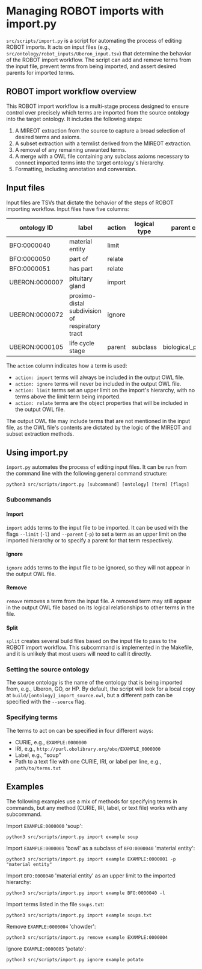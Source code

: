 # Managing ROBOT imports with import.py

`src/scripts/import.py` is a script for automating the process of editing ROBOT imports. It acts on input files (e.g., `src/ontology/robot_inputs/Uberon_input.tsv`) that determine the behavior of the ROBOT import workflow. The script can add and remove terms from the input file, prevent terms from being imported, and assert desired parents for imported terms.

## ROBOT import workflow overview

This ROBOT import workflow is a multi-stage process designed to ensure control over precisely which terms are imported from the source ontology into the target ontology. It includes the following steps:

1. A MIREOT extraction from the source to capture a broad selection of desired terms and axioms.
2. A subset extraction with a termlist derived from the MIREOT extraction.
3. A removal of any remaining unwanted terms.
4. A merge with a OWL file containing any subclass axioms necessary to connect imported terms into the target ontology's hierarchy.
5. Formatting, including annotation and conversion.

## Input files

Input files are TSVs that dictate the behavior of the steps of ROBOT importing workflow. Input files have five columns:

| ontology ID | label | action | logical type | parent class |
| --- | --- | --- | --- | --- |
| BFO:0000040 | material entity | limit |   |   |
| BFO:0000050 | part of | relate |   |   |
| BFO:0000051 | has part | relate |   |   |
| UBERON:0000007 | pituitary gland | import |   |   |
| UBERON:0000072 | proximo-distal subdivision of respiratory tract | ignore |   |   |
| UBERON:0000105 | life cycle stage | parent | subclass | biological_process |

The `action` column indicates how a term is used:

- `action: import` terms will always be included in the output OWL file.
- `action: ignore` terms will never be included in the output OWL file.
- `action: limit` terms set an upper limit on the import's hierarchy, with no terms above the limit term being imported.
- `action: relate` terms are the object properties that will be included in the output OWL file.

The output OWL file may include terms that are not mentioned in the input file, as the OWL file's contents are dictated by the logic of the MIREOT and subset extraction methods.

## Using import.py

`import.py` automates the process of editing input files. It can be run from the command line with the following general command structure:

```
python3 src/scripts/import.py [subcommand] [ontology] [term] [flags]
```
### Subcommands

#### Import

`import` adds terms to the input file to be imported. It can be used with the flags `--limit` (`-l`) and `--parent` (`-p`) to set a term as an upper limit on the imported hierarchy or to specify a parent for that term respectively.

#### Ignore

`ignore` adds terms to the input file to be ignored, so they will not appear in the output OWL file.

#### Remove

`remove` removes a term from the input file. A removed term may still appear in the output OWL file based on its logical relationships to other terms in the file.

#### Split

`split` creates several build files based on the input file to pass to the ROBOT import workflow. This subcommand is implemented in the Makefile, and it is unlikely that most users will need to call it directly.

### Setting the source ontology

The source ontology is the name of the ontology that is being imported from, e.g., Uberon, GO, or HP. By default, the script will look for a local copy at `build/[ontology]_import_source.owl`, but a different path can be specified with the `--source` flag.

### Specifying terms

The terms to act on can be specified in four different ways:

- CURIE, e.g., `EXAMPLE:0000000`
- IRI, e.g., `http://purl.obolibrary.org/obo/EXAMPLE_0000000`
- Label, e.g., "soup"
- Path to a text file with one CURIE, IRI, or label per line, e.g., `path/to/terms.txt`

## Examples

The following examples use a mix of methods for specifying terms in commands, but any method (CURIE, IRI, label, or text file) works with any subcommand.

Import `EXAMPLE:0000000` 'soup':

```
python3 src/scripts/import.py import example soup
```

Import `EXAMPLE:0000001` 'bowl' as a subclass of `BFO:0000040` 'material entity':

```
python3 src/scripts/import.py import example EXAMPLE:0000001 -p "material entity"
```

Import `BFO:0000040` 'material entity' as an upper limit to the imported hierarchy:

```
python3 src/scripts/import.py import example BFO:0000040 -l
```

Import terms listed in the file `soups.txt`:

```
python3 src/scripts/import.py import example soups.txt
```

Remove `EXAMPLE:0000004` 'chowder':

```
python3 src/scripts/import.py remove example EXAMPLE:0000004
```

Ignore `EXAMPLE:0000005` 'potato':

```
python3 src/scripts/import.py ignore example potato
```
